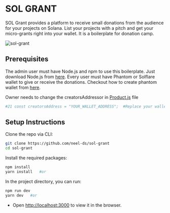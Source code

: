 # SOL GRANT
SOL Grant provides a platform to receive small donations from the audience for your projects on Solana. List your projects with a pitch and get your micro-grants right into your wallet. It is a boilerplate for donation camp.

![sol-grant](https://user-images.githubusercontent.com/79443588/208313249-74ced5c8-d10d-4eca-9195-7b291ab7de21.png)

## Prerequisites

The admin user must have Node.js and npm to use this boilerplate. Just download Node.js from [here](https://nodejs.org/en/download/). Every user must have Phantom or Solflare wallet to give or receive the donations. Checkout how to create phantom wallet from [here](https://help.phantom.app/hc/en-us/articles/8071074929043-How-to-create-a-new-wallet).

Owner needs to change the creatorsAddressor in [Product.js](https://github.com/neel-ds/sol-grant/blob/main/components/Product.js) file
```sh
#21 const creatorsAddress = "YOUR_WALLET_ADDRESS";  #Replace your wallet address
```

## Setup Instructions

Clone the repo via CLI:
```sh
git clone https://github.com/neel-ds/sol-grant
cd sol-grant
```

Install the required packages:
```sh
npm install 
yarn install   #or
```

In the project directory, you can run:
```sh
npm run dev
yarn dev   #or
```

- Open [http://localhost:3000](http://localhost:3000) to view it in the browser.